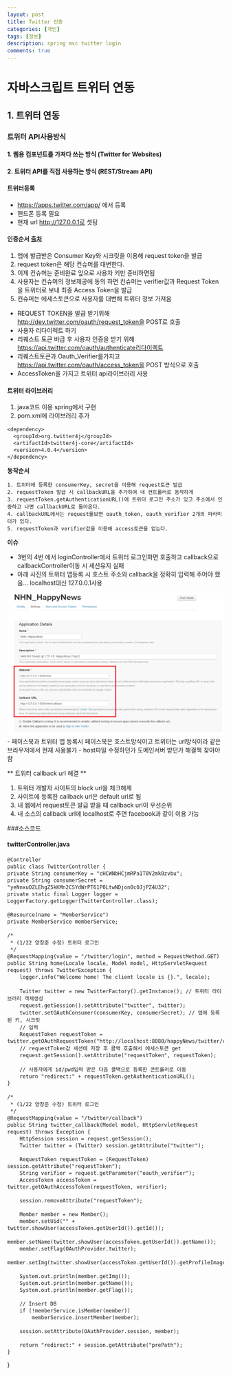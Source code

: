 ```yaml
---
layout: post
title: Twitter 인증
categories: [개인]
tags: [정보]
description: spring mvc twitter login
comments: true
---
```


# 자바스크립트 트위터 연동

## 1. 트위터 연동 

### 트위터 API사용방식
#### 1. 웹용 컴포넌트를 가져다 쓰는 방식 (Twitter for Websites)
#### 2. 트위터 API를 직접 사용하는 방식 (REST/Stream API)

#### 트위터등록
- https://apps.twitter.com/app/ 에서 등록
- 핸드폰 등록 필요
- 현재 url http://127.0.0.1로 셋팅

#### 인증순서 [출처](https://ethdemor.wordpress.com/2012/01/28/%ED%8A%B8%EC%9C%84%ED%84%B0-api-%ED%94%8C%EB%9E%AB%ED%8F%BC%EA%B3%BC-oauth-access-token-%EC%96%BB%EA%B8%B0/)

1. 앱에 발급받은 Consumer Key와 시크릿을 이용해 request token을 발급
2. request token은 해당 컨슈머를 대변한다.
3. 이제 컨슈머는 준비완료 앞으로 사용자 키만 준비하면됨
4. 사용자는 컨슈머의 정보제공에 동의 하면 컨슈머는 verifier값과 Request Token을 트위터로 보내 최종 Access Token을 발급
5. 컨슈머는 에세스토큰으로 사용자를 대변해 트위터 정보 가져옴

- REQUEST TOKEN을 발급 받기위해  http://dev.twitter.com/oauth/request_token을 POST로 호출
- 사용자 리다이렉트 하기
- 리퀘스트 토큰 바급 후 사용자 인증을 받기 위해  https://api.twitter.com/oauth/authenticate리다이렉트
- 리퀘스트토큰과 Oauth_Verifier를가지고  https://api.twitter.com/oauth/access_token을 POST 방식으로 호출
- AccessToken을 가지고 트위터 api라이브러리 사용

#### 트위터 라이브러리

1. java코드 이용 spring에서 구현
2. pom.xml에 라이브러리 추가

>
	<dependency>
      <groupId>org.twitter4j</groupId>
      <artifactId>twitter4j-core</artifactId>
      <version>4.0.4</version>
    </dependency>

**동작순서**

	1. 트위터에 등록한 consumerKey, secret을 이용해 request토큰 발급
	2. requestToken 발급 시 callbackURL을 추가하여 내 컨트롤러로 동작하게
	3. requestToken.getAuthenticationURL()에 트위터 로그인 주소가 있고 주소에서 인증하고 나면 callbackURL로 돌아온다.
	4. callbackURL에서는 request를보면 oauth_token, oauth_verifier 2개의 파라미터가 있다.
	5. requestToken과 verifier값을 이용해 access토큰을 얻는다.

**이슈**

- 3번의 4번 에서 loginController에서 트위터 로그인화면 호출하고 callback으로 callbackController이동 시 세션유지 실패
- 아래 사진의 트위터 앱등록 시 호스트 주소와 callback을 정확히 입력해 주어야 했음... localhost대신 127.0.0.1사용
<img src="/assets/media/twitter/1.png">
- 페이스북과 트위터 앱 등록시 페이스북은 호스트방식이고 트위터는 url방식이라 같은 브라우저에서 현재 사용불가
- host파일 수정하던가 도메인서버 받던가 해결책 찾아야함


** 트위터 callback url 해결 **

1. 트위터 개발자 사이트의 block url을 체크해제
2. 사이트에 등록한 callback url은 default url로 됨
3. 내 웹에서 request토큰 발급 받을 때 callback url이 우선순위
4. 내 소스의 callback url에 localhost로 주면 facebook과 같이 이용 가능

###소스코드

#### twitterController.java
>
	@Controller
	public class TwitterController {
    private String consumerKey = "cHCWNbHCjmRPa1T0V2mk0zvbu";
    private String consumerSecret = "yeNnxuOZLEhgZ5kKMn2CSYdWrPT61P0LtwNDjon0c0JjPZ4U32";
    private static final Logger logger = LoggerFactory.getLogger(TwitterController.class);

    @Resource(name = "MemberService")
    private MemberService memberService;

    /*
     * (1/22 양창준 수정) 트위터 로그인
     */
    @RequestMapping(value = "/twitter/login", method = RequestMethod.GET)
    public String home(Locale locale, Model model, HttpServletRequest request) throws TwitterException {
        logger.info("Welcome home! The client locale is {}.", locale);

        Twitter twitter = new TwitterFactory().getInstance(); // 트위터 라이브러리 객체생성
        request.getSession().setAttribute("twitter", twitter);
        twitter.setOAuthConsumer(consumerKey, consumerSecret); // 앱에 등록된 키, 시크릿
        // 입력
        RequestToken requestToken = twitter.getOAuthRequestToken("http://localhost:8080/happyNews/twitter/callback");
        // requestToken값 세션에 저장 후 콜백 호출해서 에세스토큰 get
        request.getSession().setAttribute("requestToken", requestToken);

        // 사용자에게 id/pwd입력 받은 다음 콜백으로 등록한 콘트롤러로 이동
        return "redirect:" + requestToken.getAuthenticationURL();
    }

    /*
     * (1/22 양창준 수정) 트위터 로그인
     */
    @RequestMapping(value = "/twitter/callback")
    public String twitter_callback(Model model, HttpServletRequest request) throws Exception {
        HttpSession session = request.getSession();
        Twitter twitter = (Twitter) session.getAttribute("twitter");

        RequestToken requestToken = (RequestToken) session.getAttribute("requestToken");
        String verifier = request.getParameter("oauth_verifier");
        AccessToken accessToken = twitter.getOAuthAccessToken(requestToken, verifier);

        session.removeAttribute("requestToken");

        Member member = new Member();
        member.setUid("" + twitter.showUser(accessToken.getUserId()).getId());
        member.setName(twitter.showUser(accessToken.getUserId()).getName());
        member.setFlag(OAuthProvider.twitter);
        member.setImg(twitter.showUser(accessToken.getUserId()).getProfileImageURL());

        System.out.println(member.getImg());
        System.out.println(member.getName());
        System.out.println(member.getFlag());

        // Insert DB
        if (!memberService.isMember(member))
            memberService.insertMember(member);

        session.setAttribute(OAuthProvider.session, member);

        return "redirect:" + session.getAttribute("prePath");
    }
}
